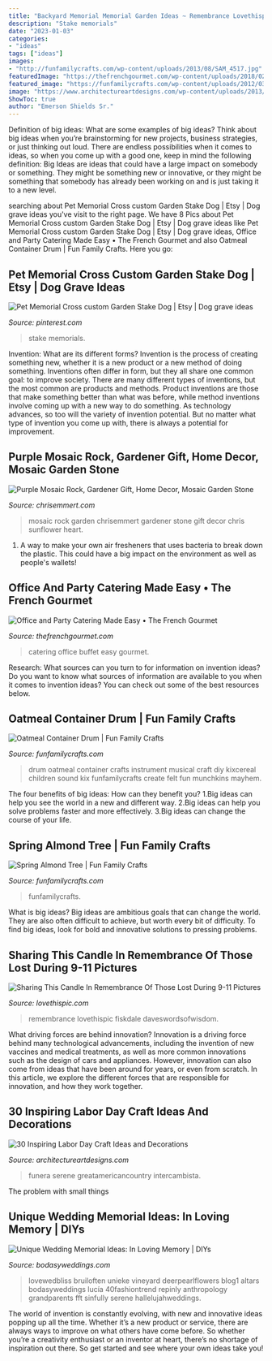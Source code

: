 ```yaml
---
title: "Backyard Memorial Memorial Garden Ideas ~ Remembrance Lovethispic Fiskdale Daveswordsofwisdom"
description: "Stake memorials"
date: "2023-01-03"
categories:
- "ideas"
tags: ["ideas"]
images:
- "http://funfamilycrafts.com/wp-content/uploads/2013/08/SAM_4517.jpg"
featuredImage: "https://thefrenchgourmet.com/wp-content/uploads/2018/02/corporate-social-catering.jpg"
featured_image: "https://funfamilycrafts.com/wp-content/uploads/2012/03/P1030778.jpg"
image: "https://www.architectureartdesigns.com/wp-content/uploads/2013/08/441-600x450.jpg"
ShowToc: true
author: "Emerson Shields Sr."
---
```



Definition of big ideas: What are some examples of big ideas?
Think about big ideas when you’re brainstorming for new projects, business strategies, or just thinking out loud. There are endless possibilities when it comes to ideas, so when you come up with a good one, keep in mind the following definition: 
Big Ideas are ideas that could have a large impact on somebody or something. They might be something new or innovative, or they might be something that somebody has already been working on and is just taking it to a new level.

	

		
searching about Pet Memorial Cross custom Garden Stake Dog | Etsy | Dog grave ideas you've visit to the right page. We have 8 Pics about Pet Memorial Cross custom Garden Stake Dog | Etsy | Dog grave ideas like Pet Memorial Cross custom Garden Stake Dog | Etsy | Dog grave ideas, Office and Party Catering Made Easy • The French Gourmet and also Oatmeal Container Drum | Fun Family Crafts. Here you go:
		
    
## Pet Memorial Cross Custom Garden Stake Dog | Etsy | Dog Grave Ideas

<img loading=lazy src="https://i.pinimg.com/736x/98/d5/4d/98d54d617b1b8f0f6e43165accc9e380.jpg" onerror="this.onerror=null;this.src='https://tse4.mm.bing.net/th?id=OIP.34tiOEEMCGFyzMs4C3R8bgHaJ3&amp;pid=15.1';" alt="Pet Memorial Cross custom Garden Stake Dog | Etsy | Dog grave ideas">

_Source: pinterest.com_

>stake memorials. 

	

Invention: What are its different forms?
Invention is the process of creating something new, whether it is a new product or a new method of doing something. Inventions often differ in form, but they all share one common goal: to improve society. There are many different types of inventions, but the most common are products and methods. Product inventions are those that make something better than what was before, while method inventions involve coming up with a new way to do something. As technology advances, so too will the variety of invention potential. But no matter what type of invention you come up with, there is always a potential for improvement.

    
## Purple Mosaic Rock, Gardener Gift, Home Decor, Mosaic Garden Stone

<img loading=lazy src="https://www.chrisemmert.com/sites/chrisemmert.indiemade.com/files/imagecache/im_clientsite_product_zoom/watermarked_photo_15_2016-07-10-1708.jpg" onerror="this.onerror=null;this.src='https://tse4.mm.bing.net/th?id=OIP.6rlRQoEn7hL8ad3vt9mLOQHaHz&amp;pid=15.1';" alt="Purple Mosaic Rock, Gardener Gift, Home Decor, Mosaic Garden Stone">

_Source: chrisemmert.com_

>mosaic rock garden chrisemmert gardener stone gift decor chris sunflower heart. 

	

1. A way to make your own air fresheners that uses bacteria to break down the plastic. This could have a big impact on the environment as well as people's wallets! 

    
## Office And Party Catering Made Easy • The French Gourmet

<img loading=lazy src="https://thefrenchgourmet.com/wp-content/uploads/2018/02/corporate-social-catering.jpg" onerror="this.onerror=null;this.src='https://tse2.mm.bing.net/th?id=OIP.Utoowqod4Tv6DCDEXyHlzQHaCU&amp;pid=15.1';" alt="Office and Party Catering Made Easy • The French Gourmet">

_Source: thefrenchgourmet.com_

>catering office buffet easy gourmet. 

	

Research: What sources can you turn to for information on invention ideas?
Do you want to know what sources of information are available to you when it comes to invention ideas? You can check out some of the best resources below.

    
## Oatmeal Container Drum | Fun Family Crafts

<img loading=lazy src="http://funfamilycrafts.com/wp-content/uploads/2013/08/SAM_4517.jpg" onerror="this.onerror=null;this.src='https://tse2.mm.bing.net/th?id=OIP.2pX73fndRFLg0W-kLEcNIwHaFh&amp;pid=15.1';" alt="Oatmeal Container Drum | Fun Family Crafts">

_Source: funfamilycrafts.com_

>drum oatmeal container crafts instrument musical craft diy kixcereal children sound kix funfamilycrafts create felt fun munchkins mayhem. 

	

The four benefits of big ideas: How can they benefit you?
1.Big ideas can help you see the world in a new and different way.
2.Big ideas can help you solve problems faster and more effectively.
3.Big ideas can change the course of your life.

    
## Spring Almond Tree | Fun Family Crafts

<img loading=lazy src="https://funfamilycrafts.com/wp-content/uploads/2012/03/P1030778.jpg" onerror="this.onerror=null;this.src='https://tse1.mm.bing.net/th?id=OIP.g17_GMfeIx1tkyc3-lDPZAHaJ4&amp;pid=15.1';" alt="Spring Almond Tree | Fun Family Crafts">

_Source: funfamilycrafts.com_

>funfamilycrafts. 

	

What is big ideas?
Big ideas are ambitious goals that can change the world. They are also often difficult to achieve, but worth every bit of difficulty. To find big ideas, look for bold and innovative solutions to pressing problems.

    
## Sharing This Candle In Remembrance Of Those Lost During 9-11 Pictures

<img loading=lazy src="http://www.lovethispic.com/uploaded_images/359536-Sharing-This-Candle-In-Remembrance-Of-Those-Lost-During-9-11.jpg" onerror="this.onerror=null;this.src='https://tse4.mm.bing.net/th?id=OIP.f1ELrhWQaZcZW_RLX_v2fgAAAA&amp;pid=15.1';" alt="Sharing This Candle In Remembrance Of Those Lost During 9-11 Pictures">

_Source: lovethispic.com_

>remembrance lovethispic fiskdale daveswordsofwisdom. 

	

What driving forces are behind innovation?
Innovation is a driving force behind many technological advancements, including the invention of new vaccines and medical treatments, as well as more common innovations such as the design of cars and appliances. However, innovation can also come from ideas that have been around for years, or even from scratch. In this article, we explore the different forces that are responsible for innovation, and how they work together.

    
## 30 Inspiring Labor Day Craft Ideas And Decorations

<img loading=lazy src="https://www.architectureartdesigns.com/wp-content/uploads/2013/08/441-600x450.jpg" onerror="this.onerror=null;this.src='https://tse2.mm.bing.net/th?id=OIP.skorl5np3prT7x9tbzCyzwHaFj&amp;pid=15.1';" alt="30 Inspiring Labor Day Craft Ideas and Decorations">

_Source: architectureartdesigns.com_

>funera serene greatamericancountry intercambista. 

	

The problem with small things
 

    
## Unique Wedding Memorial Ideas: In Loving Memory | DIYs

<img loading=lazy src="https://bodasyweddings.com/wp-content/uploads/2016/08/wedding-memorial-tables-1.jpg" onerror="this.onerror=null;this.src='https://tse3.mm.bing.net/th?id=OIP.DmdQNsvxhBWdplyw1Lc4lwHaLG&amp;pid=15.1';" alt="Unique Wedding Memorial Ideas: In Loving Memory | DIYs">

_Source: bodasyweddings.com_

>lovewedbliss bruiloften unieke vineyard deerpearlflowers blog1 altars bodasyweddings lucía 40fashiontrend repinly anthropology grandparents fft sinfully serene hallelujahweddings. 

	

The world of invention is constantly evolving, with new and innovative ideas popping up all the time. Whether it’s a new product or service, there are always ways to improve on what others have come before. So whether you’re a creativity enthusiast or an inventor at heart, there’s no shortage of inspiration out there. So get started and see where your own ideas take you!

